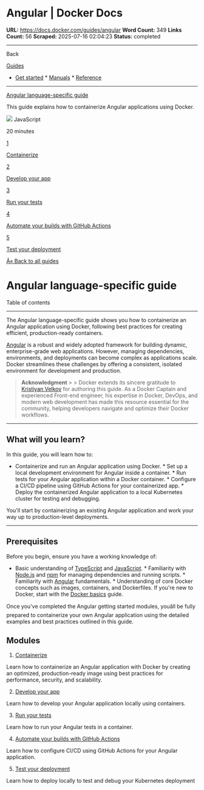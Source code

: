 # Angular | Docker Docs

**URL:** https://docs.docker.com/guides/angular
**Word Count:** 349
**Links Count:** 56
**Scraped:** 2025-07-16 02:04:23
**Status:** completed

---

Back

[Guides](https://docs.docker.com/guides/)

  * [Get started](https://docs.docker.com/get-started/)   * [Manuals](https://docs.docker.com/manuals/)   * [Reference](https://docs.docker.com/reference/)

* * *

[Angular language-specific guide](https://docs.docker.com/guides/angular/)

This guide explains how to containerize Angular applications using Docker.

![](https://cdn.jsdelivr.net/gh/devicons/devicon@latest/icons/javascript/javascript-original.svg) JavaScript

20 minutes

[1](https://docs.docker.com/guides/angular/containerize/)

[Containerize](https://docs.docker.com/guides/angular/containerize/)

[2](https://docs.docker.com/guides/angular/develop/)

[Develop your app](https://docs.docker.com/guides/angular/develop/)

[3](https://docs.docker.com/guides/angular/run-tests/)

[Run your tests](https://docs.docker.com/guides/angular/run-tests/)

[4](https://docs.docker.com/guides/angular/configure-github-actions/)

[Automate your builds with GitHub Actions](https://docs.docker.com/guides/angular/configure-github-actions/)

[5](https://docs.docker.com/guides/angular/deploy/)

[Test your deployment](https://docs.docker.com/guides/angular/deploy/)

[Â« Back to all guides](https://docs.docker.com/guides/)

# Angular language-specific guide

Table of contents

* * *

The Angular language-specific guide shows you how to containerize an Angular application using Docker, following best practices for creating efficient, production-ready containers.

[Angular](https://angular.dev/) is a robust and widely adopted framework for building dynamic, enterprise-grade web applications. However, managing dependencies, environments, and deployments can become complex as applications scale. Docker streamlines these challenges by offering a consistent, isolated environment for development and production.

> **Acknowledgment** >  > Docker extends its sincere gratitude to [Kristiyan Velkov](https://www.linkedin.com/in/kristiyan-velkov-763130b3/) for authoring this guide. As a Docker Captain and experienced Front-end engineer, his expertise in Docker, DevOps, and modern web development has made this resource essential for the community, helping developers navigate and optimize their Docker workflows.

* * *

## What will you learn?

In this guide, you will learn how to:

  * Containerize and run an Angular application using Docker.   * Set up a local development environment for Angular inside a container.   * Run tests for your Angular application within a Docker container.   * Configure a CI/CD pipeline using GitHub Actions for your containerized app.   * Deploy the containerized Angular application to a local Kubernetes cluster for testing and debugging.

You'll start by containerizing an existing Angular application and work your way up to production-level deployments.

* * *

## Prerequisites

Before you begin, ensure you have a working knowledge of:

  * Basic understanding of [TypeScript](https://www.typescriptlang.org/) and [JavaScript](https://developer.mozilla.org/en-US/docs/Web/JavaScript).   * Familiarity with [Node.js](https://nodejs.org/en) and [npm](https://docs.npmjs.com/about-npm) for managing dependencies and running scripts.   * Familiarity with [Angular](https://angular.io/) fundamentals.   * Understanding of core Docker concepts such as images, containers, and Dockerfiles. If you're new to Docker, start with the [Docker basics](https://docs.docker.com/get-started/docker-concepts/the-basics/what-is-a-container/) guide.

Once you've completed the Angular getting started modules, youâll be fully prepared to containerize your own Angular application using the detailed examples and best practices outlined in this guide.

## Modules

  1. [Containerize](https://docs.docker.com/guides/angular/containerize/)

Learn how to containerize an Angular application with Docker by creating an optimized, production-ready image using best practices for performance, security, and scalability.

  2. [Develop your app](https://docs.docker.com/guides/angular/develop/)

Learn how to develop your Angular application locally using containers.

  3. [Run your tests](https://docs.docker.com/guides/angular/run-tests/)

Learn how to run your Angular tests in a container.

  4. [Automate your builds with GitHub Actions](https://docs.docker.com/guides/angular/configure-github-actions/)

Learn how to configure CI/CD using GitHub Actions for your Angular application.

  5. [Test your deployment](https://docs.docker.com/guides/angular/deploy/)

Learn how to deploy locally to test and debug your Kubernetes deployment